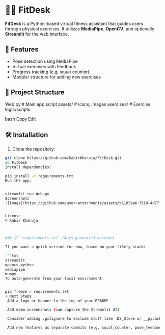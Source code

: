 # 🏋️‍♂️ FitDesk

**FitDesk** is a Python-based virtual fitness assistant that guides users through physical exercises. It utilizes **MediaPipe**, **OpenCV**, and optionally **Streamlit** for the web interface.

## 🚀 Features

- Pose detection using MediaPipe
- Virtual exercises with feedback
- Progress tracking (e.g. squat counter)
- Modular structure for adding new exercises

## 📁 Project Structure

Web.py # Main app script
assets/ # Icons, images
exercises/ # Exercise logic/scripts

bash
Copy
Edit

## 🛠️ Installation

1. Clone the repository:

```bash
git clone https://github.com/KabirKhanuja/FitDesk.git
cd FitDesk
Install dependencies:

pip install -r requirements.txt
Run the app:


streamlit run Web.py
Screenshots
![image](https://github.com/user-attachments/assets/b1105ba6-7510-4d77-bc83-42cf96add4b3)


License
© Kabir Khanuja



### 📦 `requirements.txt` (Auto-generated version)

If you want a quick version for now, based on your likely stack:

```txt
streamlit
opencv-python
mediapipe
numpy
To auto-generate from your local environment:


pip freeze > requirements.txt
⚡ Next Steps
 Add a logo or banner to the top of your README

 Add demo screenshots (can capture the Streamlit UI)

 Consider adding .gitignore to exclude stuff like .DS_Store or __pycache__

 Add new features as separate commits (e.g. squat_counter, pose_feedback, etc.)

